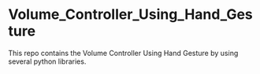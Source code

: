# Volume_Controller_Using_Hand_Gesture
This repo contains the Volume Controller Using Hand Gesture by using several python libraries.
